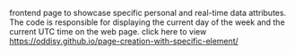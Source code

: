  frontend page to showcase specific personal and real-time data attributes. The code is responsible for displaying the current day of the week and the current UTC time on the web page.
click here to view
https://oddisy.github.io/page-creation-with-specific-element/

